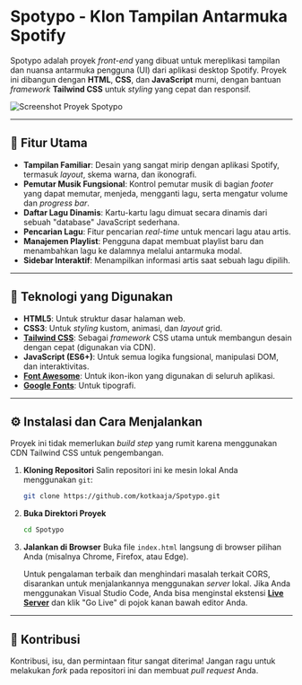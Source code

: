 # Spotypo - Klon Tampilan Antarmuka Spotify

Spotypo adalah proyek *front-end* yang dibuat untuk mereplikasi tampilan dan nuansa antarmuka pengguna (UI) dari aplikasi desktop Spotify. Proyek ini dibangun dengan **HTML**, **CSS**, dan **JavaScript** murni, dengan bantuan *framework* **Tailwind CSS** untuk *styling* yang cepat dan responsif.

![Screenshot Proyek Spotypo](https://od.lk/s/ODVfNzI1MzU0MDhf/Screenshot%202025-07-12%20023208.png)

---

## 🎵 Fitur Utama

-   **Tampilan Familiar**: Desain yang sangat mirip dengan aplikasi Spotify, termasuk *layout*, skema warna, dan ikonografi.
-   **Pemutar Musik Fungsional**: Kontrol pemutar musik di bagian *footer* yang dapat memutar, menjeda, mengganti lagu, serta mengatur volume dan *progress bar*.
-   **Daftar Lagu Dinamis**: Kartu-kartu lagu dimuat secara dinamis dari sebuah "database" JavaScript sederhana.
-   **Pencarian Lagu**: Fitur pencarian *real-time* untuk mencari lagu atau artis.
-   **Manajemen Playlist**: Pengguna dapat membuat playlist baru dan menambahkan lagu ke dalamnya melalui antarmuka modal.
-   **Sidebar Interaktif**: Menampilkan informasi artis saat sebuah lagu dipilih.

---

## 🚀 Teknologi yang Digunakan

-   **HTML5**: Untuk struktur dasar halaman web.
-   **CSS3**: Untuk *styling* kustom, animasi, dan *layout* grid.
-   **[Tailwind CSS](https.tailwindcss.com/)**: Sebagai *framework* CSS utama untuk membangun desain dengan cepat (digunakan via CDN).
-   **JavaScript (ES6+)**: Untuk semua logika fungsional, manipulasi DOM, dan interaktivitas.
-   **[Font Awesome](https://fontawesome.com/)**: Untuk ikon-ikon yang digunakan di seluruh aplikasi.
-   **[Google Fonts](https://fonts.google.com/)**: Untuk tipografi.

---

## ⚙️ Instalasi dan Cara Menjalankan

Proyek ini tidak memerlukan *build step* yang rumit karena menggunakan CDN Tailwind CSS untuk pengembangan.

1.  **Kloning Repositori**
    Salin repositori ini ke mesin lokal Anda menggunakan `git`:
    ```bash
    git clone https://github.com/kotkaaja/Spotypo.git
    ```

2.  **Buka Direktori Proyek**
    ```bash
    cd Spotypo
    ```

3.  **Jalankan di Browser**
    Buka file `index.html` langsung di browser pilihan Anda (misalnya Chrome, Firefox, atau Edge).

    Untuk pengalaman terbaik dan menghindari masalah terkait CORS, disarankan untuk menjalankannya menggunakan *server* lokal. Jika Anda menggunakan Visual Studio Code, Anda bisa menginstal ekstensi **[Live Server](https://marketplace.visualstudio.com/items?itemName=ritwickdey.LiveServer)** dan klik "Go Live" di pojok kanan bawah editor Anda.

---

## 🤝 Kontribusi

Kontribusi, isu, dan permintaan fitur sangat diterima! Jangan ragu untuk melakukan *fork* pada repositori ini dan membuat *pull request* Anda.
